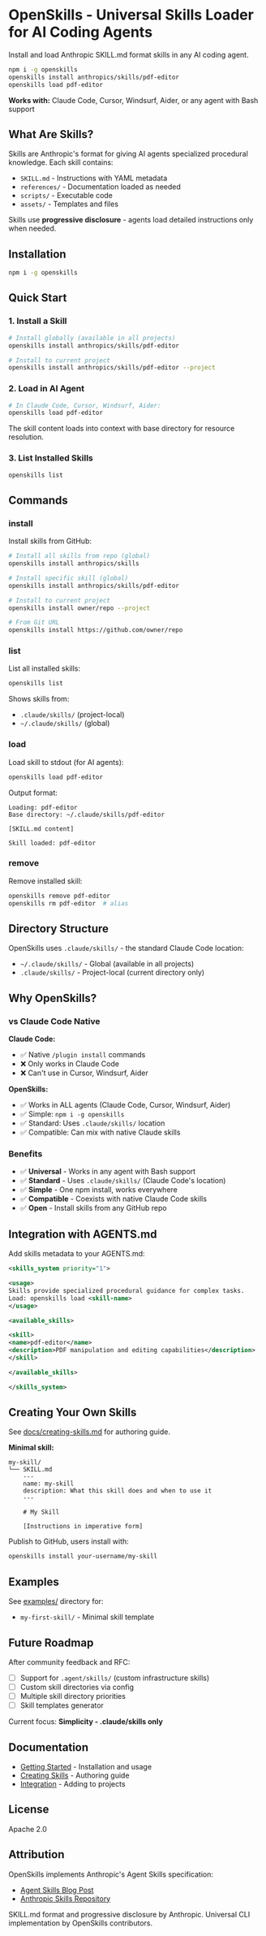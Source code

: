 # OpenSkills - Universal Skills Loader for AI Coding Agents

Install and load Anthropic SKILL.md format skills in any AI coding agent.

```bash
npm i -g openskills
openskills install anthropics/skills/pdf-editor
openskills load pdf-editor
```

**Works with:** Claude Code, Cursor, Windsurf, Aider, or any agent with Bash support

## What Are Skills?

Skills are Anthropic's format for giving AI agents specialized procedural knowledge. Each skill contains:

- `SKILL.md` - Instructions with YAML metadata
- `references/` - Documentation loaded as needed
- `scripts/` - Executable code
- `assets/` - Templates and files

Skills use **progressive disclosure** - agents load detailed instructions only when needed.

## Installation

```bash
npm i -g openskills
```

## Quick Start

### 1. Install a Skill

```bash
# Install globally (available in all projects)
openskills install anthropics/skills/pdf-editor

# Install to current project
openskills install anthropics/skills/pdf-editor --project
```

### 2. Load in AI Agent

```bash
# In Claude Code, Cursor, Windsurf, Aider:
openskills load pdf-editor
```

The skill content loads into context with base directory for resource resolution.

### 3. List Installed Skills

```bash
openskills list
```

## Commands

### install

Install skills from GitHub:

```bash
# Install all skills from repo (global)
openskills install anthropics/skills

# Install specific skill (global)
openskills install anthropics/skills/pdf-editor

# Install to current project
openskills install owner/repo --project

# From Git URL
openskills install https://github.com/owner/repo
```

### list

List all installed skills:

```bash
openskills list
```

Shows skills from:
- `.claude/skills/` (project-local)
- `~/.claude/skills/` (global)

### load

Load skill to stdout (for AI agents):

```bash
openskills load pdf-editor
```

Output format:
```
Loading: pdf-editor
Base directory: ~/.claude/skills/pdf-editor

[SKILL.md content]

Skill loaded: pdf-editor
```

### remove

Remove installed skill:

```bash
openskills remove pdf-editor
openskills rm pdf-editor  # alias
```

## Directory Structure

OpenSkills uses `.claude/skills/` - the standard Claude Code location:

- `~/.claude/skills/` - Global (available in all projects)
- `.claude/skills/` - Project-local (current directory only)

## Why OpenSkills?

### vs Claude Code Native

**Claude Code:**
- ✅ Native `/plugin install` commands
- ❌ Only works in Claude Code
- ❌ Can't use in Cursor, Windsurf, Aider

**OpenSkills:**
- ✅ Works in ALL agents (Claude Code, Cursor, Windsurf, Aider)
- ✅ Simple: `npm i -g openskills`
- ✅ Standard: Uses `.claude/skills/` location
- ✅ Compatible: Can mix with native Claude skills

### Benefits

- ✅ **Universal** - Works in any agent with Bash support
- ✅ **Standard** - Uses `.claude/skills/` (Claude Code's location)
- ✅ **Simple** - One npm install, works everywhere
- ✅ **Compatible** - Coexists with native Claude Code skills
- ✅ **Open** - Install skills from any GitHub repo

## Integration with AGENTS.md

Add skills metadata to your AGENTS.md:

```xml
<skills_system priority="1">

<usage>
Skills provide specialized procedural guidance for complex tasks.
Load: openskills load <skill-name>
</usage>

<available_skills>

<skill>
<name>pdf-editor</name>
<description>PDF manipulation and editing capabilities</description>
</skill>

</available_skills>

</skills_system>
```

## Creating Your Own Skills

See [docs/creating-skills.md](docs/creating-skills.md) for authoring guide.

**Minimal skill:**

```
my-skill/
└── SKILL.md
    ---
    name: my-skill
    description: What this skill does and when to use it
    ---

    # My Skill

    [Instructions in imperative form]
```

Publish to GitHub, users install with:
```bash
openskills install your-username/my-skill
```

## Examples

See [examples/](examples/) directory for:
- `my-first-skill/` - Minimal skill template

## Future Roadmap

After community feedback and RFC:
- [ ] Support for `.agent/skills/` (custom infrastructure skills)
- [ ] Custom skill directories via config
- [ ] Multiple skill directory priorities
- [ ] Skill templates generator

Current focus: **Simplicity - .claude/skills only**

## Documentation

- [Getting Started](docs/getting-started.md) - Installation and usage
- [Creating Skills](docs/creating-skills.md) - Authoring guide
- [Integration](docs/integration.md) - Adding to projects

## License

Apache 2.0

## Attribution

OpenSkills implements Anthropic's Agent Skills specification:
- [Agent Skills Blog Post](https://www.anthropic.com/engineering/equipping-agents-for-the-real-world-with-agent-skills)
- [Anthropic Skills Repository](https://github.com/anthropics/skills)

SKILL.md format and progressive disclosure by Anthropic.
Universal CLI implementation by OpenSkills contributors.
